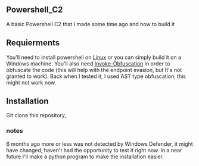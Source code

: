 ## Powershell_C2

A basic Powershell C2 that I made some time ago and how to build it

## Requierments
You'll need to install powershell on [Linux](https://learn.microsoft.com/en-us/powershell/scripting/install/installing-powershell-on-linux?view=powershell-7.3) or you can simply build it on a Windows machine. 
You'll also need [Invoke-Obfuscation](https://github.com/danielbohannon/Invoke-Obfuscation) in order to obfuscate the code (this will help with the endpoint evasion, but It's not granted to work). Back when I tested it, I used AST type obfuscation, this might not work now.    

## Installation
Git clone this repository, 

### notes

6 months ago more or less was not detected by Windows Defender, it might have changed, haven't had the opportunity to test it right now. In a near future I'll make a python program to make the installation easier.
